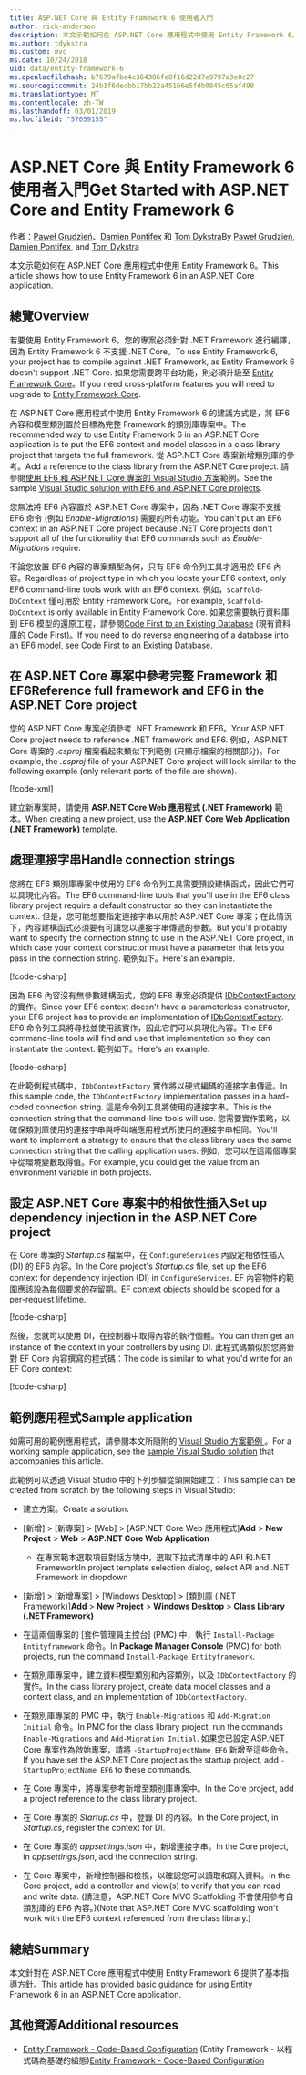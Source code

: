 ```yaml
---
title: ASP.NET Core 與 Entity Framework 6 使用者入門
author: rick-anderson
description: 本文示範如何在 ASP.NET Core 應用程式中使用 Entity Framework 6。
ms.author: tdykstra
ms.custom: mvc
ms.date: 10/24/2018
uid: data/entity-framework-6
ms.openlocfilehash: b7679afbe4c364386fe8f16d22d7e9797a3e0c27
ms.sourcegitcommit: 24b1f6decbb17bb22a45166e5fdb0845c65af498
ms.translationtype: MT
ms.contentlocale: zh-TW
ms.lasthandoff: 03/01/2019
ms.locfileid: "57059155"
---
```

# <a name="get-started-with-aspnet-core-and-entity-framework-6"></a><span data-ttu-id="2f485-103">ASP.NET Core 與 Entity Framework 6 使用者入門</span><span class="sxs-lookup"><span data-stu-id="2f485-103">Get Started with ASP.NET Core and Entity Framework 6</span></span>

<span data-ttu-id="2f485-104">作者：[Paweł Grudzień](https://github.com/pgrudzien12)、[Damien Pontifex](https://github.com/DamienPontifex) 和 [Tom Dykstra](https://github.com/tdykstra)</span><span class="sxs-lookup"><span data-stu-id="2f485-104">By [Paweł Grudzień](https://github.com/pgrudzien12), [Damien Pontifex](https://github.com/DamienPontifex), and [Tom Dykstra](https://github.com/tdykstra)</span></span>

<span data-ttu-id="2f485-105">本文示範如何在 ASP.NET Core 應用程式中使用 Entity Framework 6。</span><span class="sxs-lookup"><span data-stu-id="2f485-105">This article shows how to use Entity Framework 6 in an ASP.NET Core application.</span></span>

## <a name="overview"></a><span data-ttu-id="2f485-106">總覽</span><span class="sxs-lookup"><span data-stu-id="2f485-106">Overview</span></span>

<span data-ttu-id="2f485-107">若要使用 Entity Framework 6，您的專案必須針對 .NET Framework 進行編譯，因為 Entity Framework 6 不支援 .NET Core。</span><span class="sxs-lookup"><span data-stu-id="2f485-107">To use Entity Framework 6, your project has to compile against .NET Framework, as Entity Framework 6 doesn't support .NET Core.</span></span> <span data-ttu-id="2f485-108">如果您需要跨平台功能，則必須升級至 [Entity Framework Core](/ef/)。</span><span class="sxs-lookup"><span data-stu-id="2f485-108">If you need cross-platform features you will need to upgrade to [Entity Framework Core](/ef/).</span></span>

<span data-ttu-id="2f485-109">在 ASP.NET Core 應用程式中使用 Entity Framework 6 的建議方式是，將 EF6 內容和模型類別置於目標為完整 Framework 的類別庫專案中。</span><span class="sxs-lookup"><span data-stu-id="2f485-109">The recommended way to use Entity Framework 6 in an ASP.NET Core application is to put the EF6 context and model classes in a class library project that targets the full framework.</span></span> <span data-ttu-id="2f485-110">從 ASP.NET Core 專案新增類別庫的參考。</span><span class="sxs-lookup"><span data-stu-id="2f485-110">Add a reference to the class library from the ASP.NET Core project.</span></span> <span data-ttu-id="2f485-111">請參閱[使用 EF6 和 ASP.NET Core 專案的 Visual Studio 方案](https://github.com/aspnet/Docs/tree/master/aspnetcore/data/entity-framework-6/sample/)範例。</span><span class="sxs-lookup"><span data-stu-id="2f485-111">See the sample [Visual Studio solution with EF6 and ASP.NET Core projects](https://github.com/aspnet/Docs/tree/master/aspnetcore/data/entity-framework-6/sample/).</span></span>

<span data-ttu-id="2f485-112">您無法將 EF6 內容置於 ASP.NET Core 專案中，因為 .NET Core 專案不支援 EF6 命令 (例如 *Enable-Migrations*) 需要的所有功能。</span><span class="sxs-lookup"><span data-stu-id="2f485-112">You can't put an EF6 context in an ASP.NET Core project because .NET Core projects don't support all of the functionality that EF6 commands such as *Enable-Migrations* require.</span></span>

<span data-ttu-id="2f485-113">不論您放置 EF6 內容的專案類型為何，只有 EF6 命令列工具才適用於 EF6 內容。</span><span class="sxs-lookup"><span data-stu-id="2f485-113">Regardless of project type in which you locate your EF6 context, only EF6 command-line tools work with an EF6 context.</span></span> <span data-ttu-id="2f485-114">例如，`Scaffold-DbContext` 僅可用於 Entity Framework Core。</span><span class="sxs-lookup"><span data-stu-id="2f485-114">For example, `Scaffold-DbContext` is only available in Entity Framework Core.</span></span> <span data-ttu-id="2f485-115">如果您需要執行資料庫到 EF6 模型的還原工程，請參閱[Code First to an Existing Database](https://msdn.microsoft.com/jj200620) (現有資料庫的 Code First)。</span><span class="sxs-lookup"><span data-stu-id="2f485-115">If you need to do reverse engineering of a database into an EF6 model, see [Code First to an Existing Database](https://msdn.microsoft.com/jj200620).</span></span>

## <a name="reference-full-framework-and-ef6-in-the-aspnet-core-project"></a><span data-ttu-id="2f485-116">在 ASP.NET Core 專案中參考完整 Framework 和 EF6</span><span class="sxs-lookup"><span data-stu-id="2f485-116">Reference full framework and EF6 in the ASP.NET Core project</span></span>

<span data-ttu-id="2f485-117">您的 ASP.NET Core 專案必須參考 .NET Framework 和 EF6。</span><span class="sxs-lookup"><span data-stu-id="2f485-117">Your ASP.NET Core project needs to reference .NET framework and EF6.</span></span> <span data-ttu-id="2f485-118">例如，ASP.NET Core 專案的 *.csproj* 檔案看起來類似下列範例 (只顯示檔案的相關部分)。</span><span class="sxs-lookup"><span data-stu-id="2f485-118">For example, the *.csproj* file of your ASP.NET Core project will look similar to the following example (only relevant parts of the file are shown).</span></span>

[!code-xml[](entity-framework-6/sample/MVCCore/MVCCore.csproj?range=3-9&highlight=2)]

<span data-ttu-id="2f485-119">建立新專案時，請使用 **ASP.NET Core Web 應用程式 (.NET Framework)** 範本。</span><span class="sxs-lookup"><span data-stu-id="2f485-119">When creating a new project, use the **ASP.NET Core Web Application (.NET Framework)** template.</span></span>

## <a name="handle-connection-strings"></a><span data-ttu-id="2f485-120">處理連接字串</span><span class="sxs-lookup"><span data-stu-id="2f485-120">Handle connection strings</span></span>

<span data-ttu-id="2f485-121">您將在 EF6 類別庫專案中使用的 EF6 命令列工具需要預設建構函式，因此它們可以具現化內容。</span><span class="sxs-lookup"><span data-stu-id="2f485-121">The EF6 command-line tools that you'll use in the EF6 class library project require a default constructor so they can instantiate the context.</span></span> <span data-ttu-id="2f485-122">但是，您可能想要指定連接字串以用於 ASP.NET Core 專案；在此情況下，內容建構函式必須要有可讓您以連接字串傳遞的參數。</span><span class="sxs-lookup"><span data-stu-id="2f485-122">But you'll probably want to specify the connection string to use in the ASP.NET Core project, in which case your context constructor must have a parameter that lets you pass in the connection string.</span></span> <span data-ttu-id="2f485-123">範例如下。</span><span class="sxs-lookup"><span data-stu-id="2f485-123">Here's an example.</span></span>

[!code-csharp[](entity-framework-6/sample/EF6/SchoolContext.cs?name=snippet_Constructor)]

<span data-ttu-id="2f485-124">因為 EF6 內容沒有無參數建構函式，您的 EF6 專案必須提供 [IDbContextFactory](https://msdn.microsoft.com/library/hh506876) 的實作。</span><span class="sxs-lookup"><span data-stu-id="2f485-124">Since your EF6 context doesn't have a parameterless constructor, your EF6 project has to provide an implementation of [IDbContextFactory](https://msdn.microsoft.com/library/hh506876).</span></span> <span data-ttu-id="2f485-125">EF6 命令列工具將尋找並使用該實作，因此它們可以具現化內容。</span><span class="sxs-lookup"><span data-stu-id="2f485-125">The EF6 command-line tools will find and use that implementation so they can instantiate the context.</span></span> <span data-ttu-id="2f485-126">範例如下。</span><span class="sxs-lookup"><span data-stu-id="2f485-126">Here's an example.</span></span>

[!code-csharp[](entity-framework-6/sample/EF6/SchoolContextFactory.cs?name=snippet_IDbContextFactory)]

<span data-ttu-id="2f485-127">在此範例程式碼中，`IDbContextFactory` 實作將以硬式編碼的連接字串傳遞。</span><span class="sxs-lookup"><span data-stu-id="2f485-127">In this sample code, the `IDbContextFactory` implementation passes in a hard-coded connection string.</span></span> <span data-ttu-id="2f485-128">這是命令列工具將使用的連接字串。</span><span class="sxs-lookup"><span data-stu-id="2f485-128">This is the connection string that the command-line tools will use.</span></span> <span data-ttu-id="2f485-129">您需要實作策略，以確保類別庫使用的連接字串與呼叫端應用程式所使用的連接字串相同。</span><span class="sxs-lookup"><span data-stu-id="2f485-129">You'll want to implement a strategy to ensure that the class library uses the same connection string that the calling application uses.</span></span> <span data-ttu-id="2f485-130">例如，您可以在這兩個專案中從環境變數取得值。</span><span class="sxs-lookup"><span data-stu-id="2f485-130">For example, you could get the value from an environment variable in both projects.</span></span>

## <a name="set-up-dependency-injection-in-the-aspnet-core-project"></a><span data-ttu-id="2f485-131">設定 ASP.NET Core 專案中的相依性插入</span><span class="sxs-lookup"><span data-stu-id="2f485-131">Set up dependency injection in the ASP.NET Core project</span></span>

<span data-ttu-id="2f485-132">在 Core 專案的 *Startup.cs* 檔案中，在 `ConfigureServices` 內設定相依性插入 (DI) 的 EF6 內容。</span><span class="sxs-lookup"><span data-stu-id="2f485-132">In the Core project's *Startup.cs* file, set up the EF6 context for dependency injection (DI) in `ConfigureServices`.</span></span> <span data-ttu-id="2f485-133">EF 內容物件的範圍應該設為每個要求的存留期。</span><span class="sxs-lookup"><span data-stu-id="2f485-133">EF context objects should be scoped for a per-request lifetime.</span></span>

[!code-csharp[](entity-framework-6/sample/MVCCore/Startup.cs?name=snippet_ConfigureServices&highlight=5)]

<span data-ttu-id="2f485-134">然後，您就可以使用 DI，在控制器中取得內容的執行個體。</span><span class="sxs-lookup"><span data-stu-id="2f485-134">You can then get an instance of the context in your controllers by using DI.</span></span> <span data-ttu-id="2f485-135">此程式碼類似於您將針對 EF Core 內容撰寫的程式碼：</span><span class="sxs-lookup"><span data-stu-id="2f485-135">The code is similar to what you'd write for an EF Core context:</span></span>

[!code-csharp[](entity-framework-6/sample/MVCCore/Controllers/StudentsController.cs?name=snippet_ContextInController)]

## <a name="sample-application"></a><span data-ttu-id="2f485-136">範例應用程式</span><span class="sxs-lookup"><span data-stu-id="2f485-136">Sample application</span></span>

<span data-ttu-id="2f485-137">如需可用的範例應用程式，請參閱本文所隨附的 [Visual Studio 方案範例 ](https://github.com/aspnet/Docs/tree/master/aspnetcore/data/entity-framework-6/sample/)。</span><span class="sxs-lookup"><span data-stu-id="2f485-137">For a working sample application, see the [sample Visual Studio solution](https://github.com/aspnet/Docs/tree/master/aspnetcore/data/entity-framework-6/sample/) that accompanies this article.</span></span>

<span data-ttu-id="2f485-138">此範例可以透過 Visual Studio 中的下列步驟從頭開始建立：</span><span class="sxs-lookup"><span data-stu-id="2f485-138">This sample can be created from scratch by the following steps in Visual Studio:</span></span>

* <span data-ttu-id="2f485-139">建立方案。</span><span class="sxs-lookup"><span data-stu-id="2f485-139">Create a solution.</span></span>

* <span data-ttu-id="2f485-140">[新增] > [新專案] > [Web] > [ASP.NET Core Web 應用程式]</span><span class="sxs-lookup"><span data-stu-id="2f485-140">**Add** > **New Project** > **Web** > **ASP.NET Core Web Application**</span></span>
  * <span data-ttu-id="2f485-141">在專案範本選取項目對話方塊中，選取下拉式清單中的 API 和.NET Framework</span><span class="sxs-lookup"><span data-stu-id="2f485-141">In project template selection dialog, select API and .NET Framework in dropdown</span></span>

* <span data-ttu-id="2f485-142">[新增] > [新增專案] > [Windows Desktop] > [類別庫 (.NET Framework)]</span><span class="sxs-lookup"><span data-stu-id="2f485-142">**Add** > **New Project** > **Windows Desktop** > **Class Library (.NET Framework)**</span></span>

* <span data-ttu-id="2f485-143">在這兩個專案的 [套件管理員主控台] (PMC) 中，執行 `Install-Package Entityframework` 命令。</span><span class="sxs-lookup"><span data-stu-id="2f485-143">In **Package Manager Console** (PMC) for both projects, run the command `Install-Package Entityframework`.</span></span>

* <span data-ttu-id="2f485-144">在類別庫專案中，建立資料模型類別和內容類別，以及 `IDbContextFactory` 的實作。</span><span class="sxs-lookup"><span data-stu-id="2f485-144">In the class library project, create data model classes and a context class, and an implementation of `IDbContextFactory`.</span></span>

* <span data-ttu-id="2f485-145">在類別庫專案的 PMC 中，執行 `Enable-Migrations` 和 `Add-Migration Initial` 命令。</span><span class="sxs-lookup"><span data-stu-id="2f485-145">In PMC for the class library project, run the commands `Enable-Migrations` and `Add-Migration Initial`.</span></span> <span data-ttu-id="2f485-146">如果您已設定 ASP.NET Core 專案作為啟始專案，請將 `-StartupProjectName EF6` 新增至這些命令。</span><span class="sxs-lookup"><span data-stu-id="2f485-146">If you have set the ASP.NET Core project as the startup project, add `-StartupProjectName EF6` to these commands.</span></span>

* <span data-ttu-id="2f485-147">在 Core 專案中，將專案參考新增至類別庫專案中。</span><span class="sxs-lookup"><span data-stu-id="2f485-147">In the Core project, add a project reference to the class library project.</span></span>

* <span data-ttu-id="2f485-148">在 Core 專案的 *Startup.cs* 中，登錄 DI 的內容。</span><span class="sxs-lookup"><span data-stu-id="2f485-148">In the Core project, in *Startup.cs*, register the context for DI.</span></span>

* <span data-ttu-id="2f485-149">在 Core 專案的 *appsettings.json* 中，新增連接字串。</span><span class="sxs-lookup"><span data-stu-id="2f485-149">In the Core project, in *appsettings.json*, add the connection string.</span></span>

* <span data-ttu-id="2f485-150">在 Core 專案中，新增控制器和檢視，以確認您可以讀取和寫入資料。</span><span class="sxs-lookup"><span data-stu-id="2f485-150">In the Core project, add a controller and view(s) to verify that you can read and write data.</span></span> <span data-ttu-id="2f485-151">(請注意，ASP.NET Core MVC Scaffolding 不會使用參考自類別庫的 EF6 內容。)</span><span class="sxs-lookup"><span data-stu-id="2f485-151">(Note that ASP.NET Core MVC scaffolding won't work with the EF6 context referenced from the class library.)</span></span>

## <a name="summary"></a><span data-ttu-id="2f485-152">總結</span><span class="sxs-lookup"><span data-stu-id="2f485-152">Summary</span></span>

<span data-ttu-id="2f485-153">本文針對在 ASP.NET Core 應用程式中使用 Entity Framework 6 提供了基本指導方針。</span><span class="sxs-lookup"><span data-stu-id="2f485-153">This article has provided basic guidance for using Entity Framework 6 in an ASP.NET Core application.</span></span>

## <a name="additional-resources"></a><span data-ttu-id="2f485-154">其他資源</span><span class="sxs-lookup"><span data-stu-id="2f485-154">Additional resources</span></span>

* <span data-ttu-id="2f485-155">[Entity Framework - Code-Based Configuration](https://msdn.microsoft.com/data/jj680699.aspx) (Entity Framework - 以程式碼為基礎的組態)</span><span class="sxs-lookup"><span data-stu-id="2f485-155">[Entity Framework - Code-Based Configuration](https://msdn.microsoft.com/data/jj680699.aspx)</span></span>
